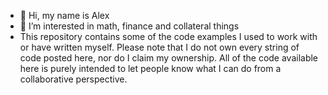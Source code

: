 - 👋 Hi, my name is Alex
- 👀 I’m interested in math, finance and collateral things
- This repository contains some of the code examples I used to work with or have written myself. Please note that I do not own every string of code posted here, 
nor do I claim my ownership. 
All of the code available here is purely intended to let people know what I can do from a collaborative perspective. 
